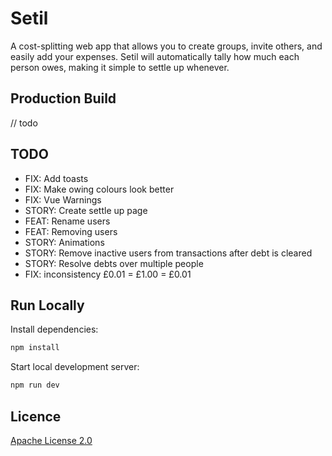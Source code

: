 # Setil

A cost-splitting web app that allows you to create groups, invite others, and easily add your expenses. Setil will automatically tally how much each person owes, making it simple to settle up whenever.

## Production Build

// todo

## TODO

- FIX: Add toasts
- FIX: Make owing colours look better
- FIX: Vue Warnings
- STORY: Create settle up page
- FEAT: Rename users
- FEAT: Removing users
- STORY: Animations
- STORY: Remove inactive users from transactions after debt is cleared
- STORY: Resolve debts over multiple people
- FIX: inconsistency £0.01 = £1.00 = £0.01

## Run Locally

Install dependencies:

```bash
npm install
```

Start local development server:

```bash
npm run dev
```

## Licence

[Apache License 2.0](LICENSE)
